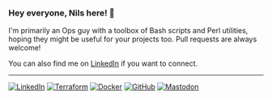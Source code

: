 
### Hey everyone, Nils here! 👋

I'm primarily an Ops guy with a toolbox of Bash scripts and Perl utilities,
hoping they might be useful for your projects too.
Pull requests are always welcome!

You can also find me on [LinkedIn](https://www.linkedin.com/in/cyclenerd/) if you want to connect.

---

[![LinkedIn](https://img.shields.io/badge/LinkedIn-%230077B5.svg?logo=linkedin&logoColor=white)](https://www.linkedin.com/in/cyclenerd/)
[![Terraform](https://img.shields.io/badge/Terraform-%235835CC.svg?logo=terraform&logoColor=white)](https://registry.terraform.io/namespaces/Cyclenerd)
[![Docker](https://img.shields.io/badge/Docker-%230db7ed.svg?logo=docker&logoColor=white)](https://hub.docker.com/u/cyclenerd)
[![GitHub](https://img.shields.io/github/followers/Cyclenerd?style=social)](https://github.com/Cyclenerd?tab=followers)
[![Mastodon](https://img.shields.io/mastodon/follow/109540823040329128?domain=https%3A%2F%2Ffosstodon.org&style=social)](https://fosstodon.org/@cyclenerd)

